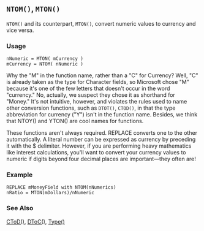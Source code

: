 ## `NTOM()`, `MTON()`

`NTOM()` and its counterpart, `MTON()`, convert numeric values to currency and vice versa.

### Usage

```foxpro
nNumeric = MTON( mCurrency )
mCurrency = NTOM( nNumeric )
```

Why the "M" in the function name, rather than a "C" for Currency? Well, "C" is already taken as the type for Character fields, so Microsoft chose "M" because it's one of the few letters that doesn't occur in the word "currency." No, actually, we suspect they chose it as shorthand for "Money." It's not intuitive, however, and violates the rules used to name other conversion functions, such as `DTOT()`, `CTOD()`, in that the type abbreviation for currency ("Y") isn't in the function name. Besides, we think that NTOY() and YTON() are cool names for functions.

These functions aren't always required. REPLACE converts one to the other automatically. A literal number can be expressed as currency by preceding it with the $ delimiter. However, if you are performing heavy mathematics like interest calculations, you'll want to convert your currency values to numeric if digits beyond four decimal places are important&mdash;they often are!

### Example

```foxpro
REPLACE mMoneyField with NTOM(nNumerics)
nRatio = MTON(mDollars)/nNumeric
```
### See Also

[CToD()](s4g007.md), [DToC()](s4g007.md), [Type()](s4g027.md)